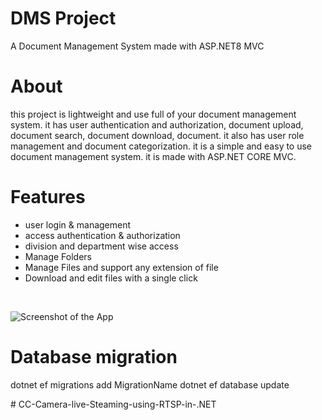 # DMS Project
A Document Management System made with ASP.NET8 MVC

# About
  this project is lightweight and use full of your document management system. it has user authentication and authorization, document upload, document search, document download, document. it also has user role management and document categorization. it is a simple and easy to use document management system. it is made with ASP.NET CORE MVC.  


# Features

- user login & management
- access authentication & authorization
- division and department wise access
- Manage Folders
- Manage Files and support any extension of file
- Download and edit files with a single click

<br>


![Screenshot of the App](ScreenShot.jpeg)

# Database migration 
 dotnet ef migrations add MigrationName
 dotnet ef database update






#   C C - C a m e r a - l i v e - S t e a m i n g - u s i n g - R T S P - i n - . N E T  
 